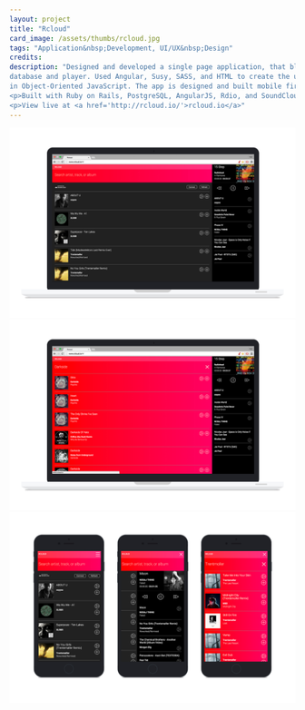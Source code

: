 ```yaml
---
layout: project
title: "Rcloud"
card_image: /assets/thumbs/rcloud.jpg
tags: "Application&nbsp;Development, UI/UX&nbsp;Design"
credits:
description: "Designed and developed a single page application, that blends SoundCloud and Rdio's API's into one seamless music 
database and player. Used Angular, Susy, SASS, and HTML to create the user interface while keeping the core music player functions 
in Object-Oriented JavaScript. The app is designed and built mobile first and is fully responsive.</p>
<p>Built with Ruby on Rails, PostgreSQL, AngularJS, Rdio, and SoundCloud.</p>
<p>View live at <a href='http://rcloud.io/'>rcloud.io</a>"
---
```


<img src="../assets/project_images/rcloud/rcloud-home.jpg" />
<img src="../assets/project_images/rcloud/rcloud-search.jpg" />
<img src="../assets/project_images/rcloud/rcloud-mobile.jpg" />